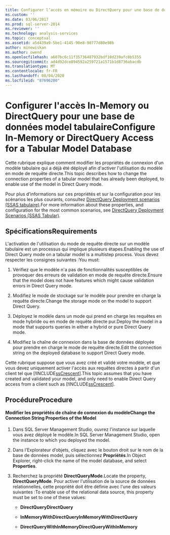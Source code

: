 ```yaml
---
title: Configurer l’accès en mémoire ou DirectQuery pour une base de données model tabulaire | Microsoft Docs
ms.custom: ''
ms.date: 03/06/2017
ms.prod: sql-server-2014
ms.reviewer: ''
ms.technology: analysis-services
ms.topic: conceptual
ms.assetid: a5d439a9-5be1-4145-90e8-90777d80e98b
author: minewiskan
ms.author: owend
ms.openlocfilehash: a607bc6c11f35736487932bdf10d239afc8b5355
ms.sourcegitcommit: ad4d92dce894592a259721a1571b1d8736abacdb
ms.translationtype: MT
ms.contentlocale: fr-FR
ms.lasthandoff: 08/04/2020
ms.locfileid: "87696200"
---
```

# <a name="configure-in-memory-or-directquery-access-for-a-tabular-model-database"></a><span data-ttu-id="3263b-102">Configurer l'accès In-Memory ou DirectQuery pour une base de données model tabulaire</span><span class="sxs-lookup"><span data-stu-id="3263b-102">Configure In-Memory or DirectQuery Access for a Tabular Model Database</span></span>
  <span data-ttu-id="3263b-103">Cette rubrique explique comment modifier les propriétés de connexion d'un modèle tabulaire qui a déjà été déployé afin d'activer l'utilisation du modèle en mode de requête directe.</span><span class="sxs-lookup"><span data-stu-id="3263b-103">This topic describes how to change the connection properties of a tabular model that has already been deployed, to enable use of the model in Direct Query mode.</span></span>  
  
 <span data-ttu-id="3263b-104">Pour plus d’informations sur ces propriétés et sur la configuration pour les scénarios les plus courants, consultez [DirectQuery Deployment scenarios &#40;SSAS tabulaire&#41;](../directquery-deployment-scenarios-ssas-tabular.md).</span><span class="sxs-lookup"><span data-stu-id="3263b-104">For more information about these properties, and configuration for the most common scenarios, see [DirectQuery Deployment Scenarios &#40;SSAS Tabular&#41;](../directquery-deployment-scenarios-ssas-tabular.md).</span></span>  
  
## <a name="requirements"></a><span data-ttu-id="3263b-105">Spécifications</span><span class="sxs-lookup"><span data-stu-id="3263b-105">Requirements</span></span>  
 <span data-ttu-id="3263b-106">L'activation de l'utilisation du mode de requête directe sur un modèle tabulaire est un processus qui implique plusieurs étapes.</span><span class="sxs-lookup"><span data-stu-id="3263b-106">Enabling the use of Direct Query mode on a tabular model is a multistep process.</span></span> <span data-ttu-id="3263b-107">Vous devez respecter les consignes suivantes :</span><span class="sxs-lookup"><span data-stu-id="3263b-107">You must:</span></span>  
  
1.  <span data-ttu-id="3263b-108">Vérifiez que le modèle n'a pas de fonctionnalités susceptibles de provoquer des erreurs de validation en mode de requête directe.</span><span class="sxs-lookup"><span data-stu-id="3263b-108">Ensure that the model does not have features which might cause validation errors in Direct Query mode.</span></span>  
  
2.  <span data-ttu-id="3263b-109">Modifiez le mode de stockage sur le modèle pour prendre en charge la requête directe.</span><span class="sxs-lookup"><span data-stu-id="3263b-109">Change the storage mode on the model to support Direct Query.</span></span>  
  
3.  <span data-ttu-id="3263b-110">Déployez le modèle dans un mode qui prend en charge les requêtes en mode hybride ou en mode de requête directe pur.</span><span class="sxs-lookup"><span data-stu-id="3263b-110">Deploy the model in a mode that supports queries in either a hybrid or pure Direct Query mode.</span></span>  
  
4.  <span data-ttu-id="3263b-111">Modifiez la chaîne de connexion dans la base de données déployée pour prendre en charge le mode de requête directe.</span><span class="sxs-lookup"><span data-stu-id="3263b-111">Edit the connection string on the deployed database to support Direct Query mode.</span></span>  
  
 <span data-ttu-id="3263b-112">Cette rubrique suppose que vous avez créé et validé votre modèle, et que vous devez uniquement activer l'accès aux requêtes directes à partir d'un client tel que [!INCLUDE[ssCrescent](../../includes/sscrescent-md.md)].</span><span class="sxs-lookup"><span data-stu-id="3263b-112">This topic assumes that you have created and validated your model, and only need to enable Direct Query access from a client such as [!INCLUDE[ssCrescent](../../includes/sscrescent-md.md)].</span></span>  
  
## <a name="procedure"></a><span data-ttu-id="3263b-113">Procédure</span><span class="sxs-lookup"><span data-stu-id="3263b-113">Procedure</span></span>  
  
#### <a name="change-the-connection-string-properties-of-the-model"></a><span data-ttu-id="3263b-114">Modifier les propriétés de chaîne de connexion du modèle</span><span class="sxs-lookup"><span data-stu-id="3263b-114">Change the Connection String Properties of the Model</span></span>  
  
1.  <span data-ttu-id="3263b-115">Dans SQL Server Management Studio, ouvrez l'instance sur laquelle vous avez déployé le modèle.</span><span class="sxs-lookup"><span data-stu-id="3263b-115">In SQL Server Management Studio, open the instance to which you deployed the model.</span></span>  
  
2.  <span data-ttu-id="3263b-116">Dans l’Explorateur d’objets, cliquez avec le bouton droit sur le nom de la base de données model, puis sélectionnez **Propriétés**.</span><span class="sxs-lookup"><span data-stu-id="3263b-116">In Object Explorer, right-click the name of the model database, and select **Properties**.</span></span>  
  
3.  <span data-ttu-id="3263b-117">Recherchez la propriété **DirectQueryMode**.</span><span class="sxs-lookup"><span data-stu-id="3263b-117">Locate the property, **DirectQueryMode**.</span></span> <span data-ttu-id="3263b-118">Pour activer l'utilisation de la source de données relationnelles, cette propriété doit être définie avec l'une des valeurs suivantes :</span><span class="sxs-lookup"><span data-stu-id="3263b-118">To enable use of the relational data source, this property must be set to one of these values:</span></span>  
  
    -   <span data-ttu-id="3263b-119">**DirectQuery**</span><span class="sxs-lookup"><span data-stu-id="3263b-119">**DirectQuery**</span></span>  
  
    -   <span data-ttu-id="3263b-120">**InMemoryWithDirectQuery**</span><span class="sxs-lookup"><span data-stu-id="3263b-120">**InMemoryWithDirectQuery**</span></span>  
  
    -   <span data-ttu-id="3263b-121">**DirectQueryWithInMemory**</span><span class="sxs-lookup"><span data-stu-id="3263b-121">**DirectQueryWithInMemory**</span></span>  
  
  
